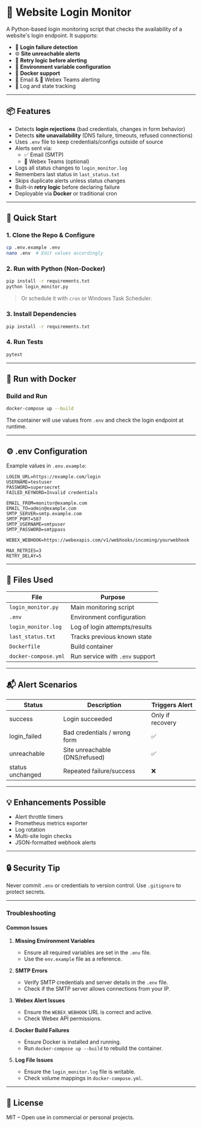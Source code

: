 # 🔐 Website Login Monitor

A Python-based login monitoring script that checks the availability of a website's login endpoint. It supports:

- 🚫 **Login failure detection**
- 🌐 **Site unreachable alerts**
- 🔁 **Retry logic before alerting**
- 🔐 **Environment variable configuration**
- 🐳 **Docker support**
- 📧 Email & 💬 Webex Teams alerting
- 📝 Log and state tracking

---

## 📦 Features

- Detects **login rejections** (bad credentials, changes in form behavior)
- Detects **site unavailability** (DNS failure, timeouts, refused connections)
- Uses `.env` file to keep credentials/configs outside of source
- Alerts sent via:
  - ✅ Email (SMTP)
  - 💬 Webex Teams (optional)
- Logs all status changes to `login_monitor.log`
- Remembers last status in `last_status.txt`
- Skips duplicate alerts unless status changes
- Built-in **retry logic** before declaring failure
- Deployable via **Docker** or traditional cron

---

## 🚀 Quick Start

### 1. Clone the Repo & Configure

```bash
cp .env.example .env
nano .env  # Edit values accordingly
```

### 2. Run with Python (Non-Docker)

```bash
pip install -r requirements.txt
python login_monitor.py
```

> Or schedule it with `cron` or Windows Task Scheduler.

### 3. Install Dependencies

```bash
pip install -r requirements.txt
```

### 4. Run Tests

```bash
pytest
```

---

## 🐳 Run with Docker

### Build and Run

```bash
docker-compose up --build
```

The container will use values from `.env` and check the login endpoint at runtime.

---

## ⚙️ .env Configuration

Example values in `.env.example`:

```env
LOGIN_URL=https://example.com/login
USERNAME=testuser
PASSWORD=supersecret
FAILED_KEYWORD=Invalid credentials

EMAIL_FROM=monitor@example.com
EMAIL_TO=admin@example.com
SMTP_SERVER=smtp.example.com
SMTP_PORT=587
SMTP_USERNAME=smtpuser
SMTP_PASSWORD=smtppass

WEBEX_WEBHOOK=https://webexapis.com/v1/webhooks/incoming/yourwebhook

MAX_RETRIES=3
RETRY_DELAY=5
```

---

## 📝 Files Used

| File                | Purpose                          |
|---------------------|----------------------------------|
| `login_monitor.py`  | Main monitoring script           |
| `.env`              | Environment configuration        |
| `login_monitor.log` | Log of login attempts/results    |
| `last_status.txt`   | Tracks previous known state      |
| `Dockerfile`        | Build container                  |
| `docker-compose.yml`| Run service with `.env` support  |

---

## 📬 Alert Scenarios

| Status          | Description                     | Triggers Alert |
|-----------------|----------------------------------|----------------|
| success         | Login succeeded                  | Only if recovery |
| login_failed    | Bad credentials / wrong form     | ✅             |
| unreachable     | Site unreachable (DNS/refused)   | ✅             |
| status unchanged| Repeated failure/success         | ❌             |

---

## 💡 Enhancements Possible

- Alert throttle timers
- Prometheus metrics exporter
- Log rotation
- Multi-site login checks
- JSON-formatted webhook alerts

---

## 🔒 Security Tip

Never commit `.env` or credentials to version control. Use `.gitignore` to protect secrets.

---

### Troubleshooting

#### Common Issues

1. **Missing Environment Variables**
   - Ensure all required variables are set in the `.env` file.
   - Use the `env.example` file as a reference.

2. **SMTP Errors**
   - Verify SMTP credentials and server details in the `.env` file.
   - Check if the SMTP server allows connections from your IP.

3. **Webex Alert Issues**
   - Ensure the `WEBEX_WEBHOOK` URL is correct and active.
   - Check Webex API permissions.

4. **Docker Build Failures**
   - Ensure Docker is installed and running.
   - Run `docker-compose up --build` to rebuild the container.

5. **Log File Issues**
   - Ensure the `login_monitor.log` file is writable.
   - Check volume mappings in `docker-compose.yml`.

---

## 🧾 License

MIT – Open use in commercial or personal projects.
